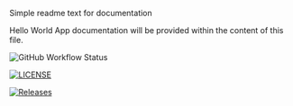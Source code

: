 Simple readme text for documentation

Hello World App documentation will be provided within the content of this file.

![GitHub Workflow Status](https://img.shields.io/github/actions/workflow/status/mikemmanuel/sem/main.yml?branch=master&style=flat-square)

[![LICENSE](https://img.shields.io/github/license/mikemmanuel/sem.svg?style=flat-square)](https://github.com/mikemmanuel/sem/blob/master/LICENSE)

[![Releases](https://img.shields.io/github/release/mikemmanuel/sem/all.svg?style=flat-square)](https://github.com/mikemmanuel/sem/releases)